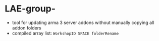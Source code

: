 # LAE-group-

- tool for updating arma 3 server addons without manually copying all addon folders
- compiled array list: `WorkshopID SPACE folderRename`
